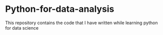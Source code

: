 # Python-for-data-analysis
This repository contains the code that I have written while learning python for data science
